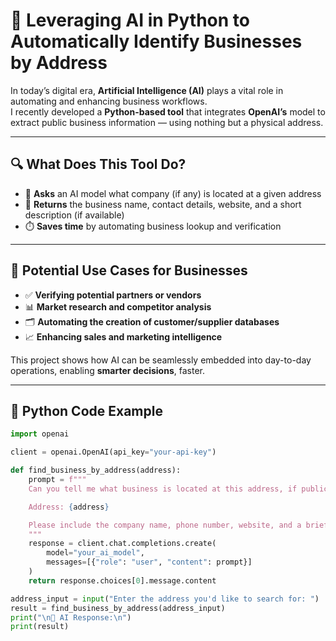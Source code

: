 # 🚀 Leveraging AI in Python to Automatically Identify Businesses by Address

In today’s digital era, **Artificial Intelligence (AI)** plays a vital role in automating and enhancing business workflows.  
I recently developed a **Python-based tool** that integrates **OpenAI’s** model to extract public business information — using nothing but a physical address.

---

## 🔍 What Does This Tool Do?

- 💬 **Asks** an AI model what company (if any) is located at a given address  
- 🧾 **Returns** the business name, contact details, website, and a short description (if available)  
- ⏱️ **Saves time** by automating business lookup and verification  

---

## 💼 Potential Use Cases for Businesses

- ✅ **Verifying potential partners or vendors**  
- 📊 **Market research and competitor analysis**  
- 🗂️ **Automating the creation of customer/supplier databases**  
- 📈 **Enhancing sales and marketing intelligence**  

This project shows how AI can be seamlessly embedded into day-to-day operations, enabling **smarter decisions**, faster.
 
 

---

## 🧠 Python Code Example

```python
import openai

client = openai.OpenAI(api_key="your-api-key")

def find_business_by_address(address):
    prompt = f"""
    Can you tell me what business is located at this address, if public data is available?

    Address: {address}

    Please include the company name, phone number, website, and a brief description if possible.
    """
    response = client.chat.completions.create(
        model="your_ai_model",
        messages=[{"role": "user", "content": prompt}]
    )
    return response.choices[0].message.content

address_input = input("Enter the address you'd like to search for: ")
result = find_business_by_address(address_input)
print("\n🧾 AI Response:\n")
print(result)
